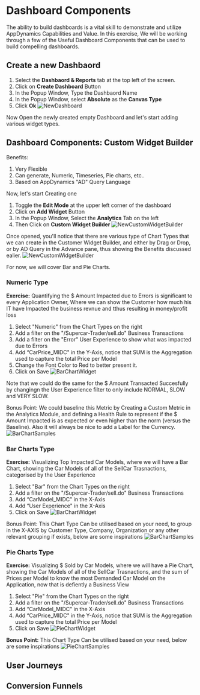 
# Dashboard Components 

The ability to build dashboards is a vital skill to demonstrate and utilize AppDynamics Capabilities and Value. 
In this exercise, We will be working through a few of the Useful Dashboard Components that can be used to build compelling dashboards.

## Create a new Dashbaord
1. Select the **Dashbaord & Reports** tab at the top left of the screen.
2. Click on **Create Dashboard** Button
3. In the Popup Window, Type the Dashbaord Name
4. In the Popup Window, select **Absolute** as the **Canvas Type**
5. Click **Ok**
![NewDashboard](assets/images/06-new-dashboard-01.png)

Now Open the newly created  empty  Dashboard and let's start adding various widget types.

## Dashboard Components: Custom Widget Builder
Benefits:
1.	Very Flexible
2.	Can generate, Numeric, Timeseries, Pie charts, etc.. 
3.	Based on AppDynamics "AD" Query Language 

Now, let's start Creating one
1. Toggle the **Edit Mode** at the upper left corner of the dashboard
2. Click on **Add Widget** Button
3. In the Popup Window, Select the **Analytics** Tab  on the left
4. Then Click on **Custom Widget Builder**
![NewCustomWidgetBuilder](assets/images/06-custom-widget-02.png)

Once opened,  you'll notice that there are various type of Chart  Types that we can create in the Customer Widget Builder, and either by Drag or Drop, or by AD Query in the Advance pane, thus showing the Benefits discussed ealier.
![NewCustomWidgetBuilder](assets/images/06-custom-widget-details-03.png)

For now, we will cover Bar and Pie Charts.

### Numeric Type
 **Exercise:** Quantifying the $ Amount Impacted due to Errors is significant to every Application Owner, Where we can show the Customer how much his  IT have Impacted the business revnue and tthus resulting in money/profit loss
1. Select "Numeric" from the Chart Types on the right
2. Add a filter on the "/Supercar-Trader/sell.do" Business Transactions
3. Add a filter on the "Error" User Experience to show what was impacted due to Errors
4. Add “CarPrice_MIDC" in the Y-Axis, notice that SUM is the Aggregation used to capture the total Price per Model
5. Change  the Font Color to Red to better present it.
5. Click on Save
![BarChartWidget](06-numeric-chart-widget-08.png)

Note that we could do the same for the $ Amount Transacted Succesfully by changingn the User Experience filter to only include NORMAL, SLOW and VERY SLOW.

Bonus Point: We could baseline this Metric by Creating a Custom Metric in the Analytics Module, and defining a Health Rule to represent if the $ Amount Impacted is as expected or even  higher than the  norm (versus the Baseline).
Also it  will always be nice to add a Label for the Currency.
![BarChartSamples](assets/images/06-numeric-chart-widget-samples-09.png)


### Bar Charts Type
 **Exercise:** Visualizing Top Impacted Car Models, where we will have a Bar Chart, showing the Car Models of all of the SellCar Trasnactions, categorised by the User Experience
1.	Select "Bar" from the Chart Types on the right
2.	Add a filter on the "/Supercar-Trader/sell.do" Business Transactions
3.	Add “CarModel_MIDC" in the X-Axis
4.	Add “User Experience" in the X-Axis
5.	Click on Save
![BarChartWidget](assets/images/06-bar-chart-widget-04.png)

Bonus Point: This Chart Type Can be utilised based on your need, to group in the X-AXIS by Customer Type, Company, Organization or any other relevant grouping if exists, below  are  some inspirations
![BarChartSamples](assets/images/06-bar-chart-widget-samples-05.png)


### Pie Charts Type
**Exercise:** Visualizing $ Sold by Car Models, where we will have a Pie Chart, showing the Car Models of all of the SellCar Trasnactions, and the sum of Prices per Model to know the most  Demanded Car Model on the Application, now that is defiently a Business View
1.	Select "Pie" from the Chart Types on the right
2.	Add a filter on the "/Supercar-Trader/sell.do" Business Transactions
3.	Add “CarModel_MIDC" in the X-Axis
4.	Add “CarPrice_MIDC" in the Y-Axis, notice that SUM is the Aggregation used to capture the total Price per Model
5.	Click on Save
![PieChartWidget](assets/images/06-pie-chart-widget-06.png)

**Bonus Point:** This Chart Type Can be utilised based on your need, below  are  some inspirations
![PieChartSamples](assets/images/06-pie-chart-widget-samples-07.png)


## User Journeys

## Conversion Funnels
